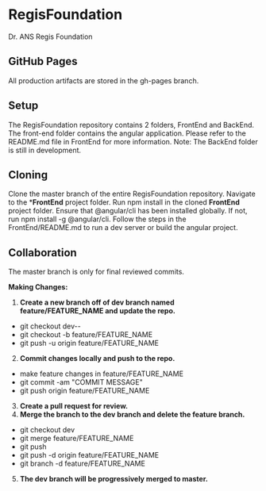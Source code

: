 # RegisFoundation
Dr. ANS Regis Foundation

## GitHub Pages
All production artifacts are stored in the gh-pages branch.

## Setup
The RegisFoundation repository contains 2 folders, FrontEnd and BackEnd. The front-end folder contains the angular application.
Please refer to the README.md file in FrontEnd for more information.
Note: The BackEnd folder is still in development.

## Cloning

Clone the master branch of the entire RegisFoundation repository.
Navigate to the ***FrontEnd** project folder.
Run npm install in the cloned **FrontEnd** project folder.
Ensure that @angular/cli has been installed globally. If not, run npm install -g @angular/cli.
Follow the steps in the FrontEnd/README.md to run a dev server or build the angular project.

## Collaboration

The master branch is only for final reviewed commits.

**Making Changes:**
1. **Create a new branch off of dev branch named feature/FEATURE_NAME and update the repo.**
  * git checkout dev--
  * git checkout -b feature/FEATURE_NAME
  * git push -u origin feature/FEATURE_NAME
2. **Commit changes locally and push to the repo.**
  * make feature changes in feature/FEATURE_NAME
  * git commit -am "COMMIT MESSAGE"
  * git push origin feature/FEATURE_NAME
3. **Create a pull request for review.**
4. **Merge the branch to the dev branch and delete the feature branch.**
  * git checkout dev
  * git merge feature/FEATURE_NAME
  * git push
  * git push -d origin feature/FEATURE_NAME
  * git branch -d feature/FEATURE_NAME
5. **The dev branch will be progressively merged to master.**
